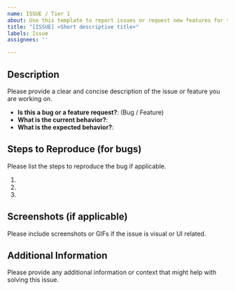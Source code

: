 ```yaml
---
name: ISSUE / Tier 1
about: Use this template to report issues or request new features for the core repository.
title: "[ISSUE] <Short descriptive title>"
labels: Issue
assignees: ''

---
```


## Description
Please provide a clear and concise description of the issue or feature you are working on.

- **Is this a bug or a feature request?**: (Bug / Feature)
- **What is the current behavior?**: 
- **What is the expected behavior?**: 

## Steps to Reproduce (for bugs)
Please list the steps to reproduce the bug if applicable.

1. 
2. 
3. 

## Screenshots (if applicable)
Please include screenshots or GIFs if the issue is visual or UI related.

## Additional Information
Please provide any additional information or context that might help with solving this issue.

